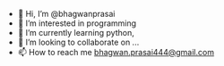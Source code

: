 - 👋 Hi, I’m @bhagwanprasai
- 👀 I’m interested in programming
- 🌱 I’m currently learning python, 
- 💞️ I’m looking to collaborate on ...
- 📫 How to reach me bhagwan.prasai444@gmail.com

<!---
bhagwanprasai/bhagwanprasai is a ✨ special ✨ repository because its `README.md` (this file) appears on your GitHub profile.
You can click the Preview link to take a look at your changes.
--->
